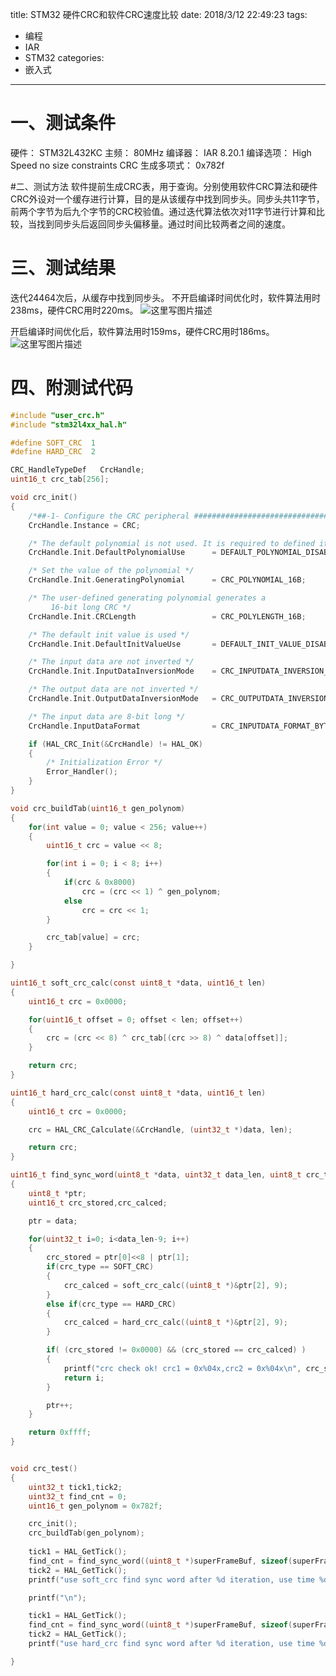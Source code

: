 ﻿title: STM32 硬件CRC和软件CRC速度比较
date: 2018/3/12 22:49:23
tags:
- 编程
- IAR
- STM32
categories:
- 嵌入式
---

# 一、测试条件
硬件： STM32L432KC
主频： 80MHz
编译器： IAR 8.20.1
编译选项： High Speed no size constraints
CRC 生成多项式： 0x782f


#二、测试方法
软件提前生成CRC表，用于查询。分别使用软件CRC算法和硬件CRC外设对一个缓存进行计算，目的是从该缓存中找到同步头。同步头共11字节，前两个字节为后九个字节的CRC校验值。通过迭代算法依次对11字节进行计算和比较，当找到同步头后返回同步头偏移量。通过时间比较两者之间的速度。

# 三、测试结果
迭代24464次后，从缓存中找到同步头。
不开启编译时间优化时，软件算法用时238ms，硬件CRC用时220ms。
![这里写图片描述](http://img.blog.csdn.net/20180312224132752?watermark/2/text/aHR0cDovL2Jsb2cuY3Nkbi5uZXQvdTAxMTMwMzQ0Mw==/font/5a6L5L2T/fontsize/400/fill/I0JBQkFCMA==/dissolve/70)

<!-- more -->

开启编译时间优化后，软件算法用时159ms，硬件CRC用时186ms。
![这里写图片描述](http://img.blog.csdn.net/20180312224305220?watermark/2/text/aHR0cDovL2Jsb2cuY3Nkbi5uZXQvdTAxMTMwMzQ0Mw==/font/5a6L5L2T/fontsize/400/fill/I0JBQkFCMA==/dissolve/70)

# 四、附测试代码

```c
#include "user_crc.h"
#include "stm32l4xx_hal.h"

#define SOFT_CRC  1
#define HARD_CRC  2

CRC_HandleTypeDef   CrcHandle;
uint16_t crc_tab[256];

void crc_init()
{
	/*##-1- Configure the CRC peripheral #######################################*/
	CrcHandle.Instance = CRC;

	/* The default polynomial is not used. It is required to defined it in CrcHandle.Init.GeneratingPolynomial*/	
	CrcHandle.Init.DefaultPolynomialUse 	 = DEFAULT_POLYNOMIAL_DISABLE;

	/* Set the value of the polynomial */
	CrcHandle.Init.GeneratingPolynomial 	 = CRC_POLYNOMIAL_16B;

	/* The user-defined generating polynomial generates a
		 16-bit long CRC */
	CrcHandle.Init.CRCLength				 = CRC_POLYLENGTH_16B;

	/* The default init value is used */
	CrcHandle.Init.DefaultInitValueUse		 = DEFAULT_INIT_VALUE_DISABLE;

	/* The input data are not inverted */
	CrcHandle.Init.InputDataInversionMode    = CRC_INPUTDATA_INVERSION_NONE;

	/* The output data are not inverted */
	CrcHandle.Init.OutputDataInversionMode   = CRC_OUTPUTDATA_INVERSION_DISABLE;

	/* The input data are 8-bit long */
	CrcHandle.InputDataFormat 				 = CRC_INPUTDATA_FORMAT_BYTES;

	if (HAL_CRC_Init(&CrcHandle) != HAL_OK)
	{
		/* Initialization Error */
		Error_Handler();
	}
}

void crc_buildTab(uint16_t gen_polynom)
{
	for(int value = 0; value < 256; value++) 
	{
		uint16_t crc = value << 8;

		for(int i = 0; i < 8; i++) 
		{
			if(crc & 0x8000)
				crc = (crc << 1) ^ gen_polynom;
			else
				crc = crc << 1;
		}

		crc_tab[value] = crc;
	}

}

uint16_t soft_crc_calc(const uint8_t *data, uint16_t len) 
{
	uint16_t crc = 0x0000;

	for(uint16_t offset = 0; offset < len; offset++)
	{
		crc = (crc << 8) ^ crc_tab[(crc >> 8) ^ data[offset]];
	}

	return crc;
}

uint16_t hard_crc_calc(const uint8_t *data, uint16_t len)
{
	uint16_t crc = 0x0000;

	crc = HAL_CRC_Calculate(&CrcHandle, (uint32_t *)data, len);

	return crc;
}

uint16_t find_sync_word(uint8_t *data, uint32_t data_len, uint8_t crc_type)
{
	uint8_t *ptr;
	uint16_t crc_stored,crc_calced;

	ptr = data;

	for(uint32_t i=0; i<data_len-9; i++)
	{
		crc_stored = ptr[0]<<8 | ptr[1];
		if(crc_type == SOFT_CRC)
		{
			crc_calced = soft_crc_calc((uint8_t *)&ptr[2], 9);
		}
		else if(crc_type == HARD_CRC)
		{
			crc_calced = hard_crc_calc((uint8_t *)&ptr[2], 9);
		}

		if( (crc_stored != 0x0000) && (crc_stored == crc_calced) )
		{
			printf("crc check ok! crc1 = 0x%04x,crc2 = 0x%04x\n", crc_stored,crc_calced);
			return i;
		}

		ptr++;
	}

	return 0xffff;
}


void crc_test()
{
	uint32_t tick1,tick2;
	uint32_t find_cnt = 0;
	uint16_t gen_polynom = 0x782f;

	crc_init();
	crc_buildTab(gen_polynom);
	
	tick1 = HAL_GetTick();
	find_cnt = find_sync_word((uint8_t *)superFrameBuf, sizeof(superFrameBuf), SOFT_CRC);
	tick2 = HAL_GetTick();
	printf("use soft_crc find sync word after %d iteration, use time %d\n", find_cnt, tick2 - tick1);

	printf("\n");

	tick1 = HAL_GetTick();
	find_cnt = find_sync_word((uint8_t *)superFrameBuf, sizeof(superFrameBuf), HARD_CRC);
	tick2 = HAL_GetTick();
	printf("use hard_crc find sync word after %d iteration, use time %d\n", find_cnt, tick2 - tick1);

}

```

 
 